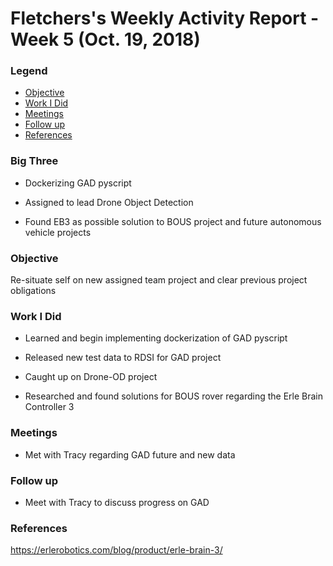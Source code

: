 # Fletchers's Weekly Activity Report - Week 5  (Oct. 19, 2018)
### Legend
- [Objective](#objective)
- [Work I Did](#work-i-did)
- [Meetings](#meetings)
- [Follow up](#follow-up)
- [References](#references)

### Big Three

- Dockerizing GAD pyscript

- Assigned to lead Drone Object Detection 

- Found EB3 as possible solution to BOUS project and future autonomous vehicle projects

### Objective

Re-situate self on new assigned team project and clear previous project obligations

### Work I Did

- Learned and begin implementing dockerization of GAD pyscript

- Released new test data to RDSI for GAD project

- Caught up on Drone-OD project

- Researched and found solutions for BOUS rover regarding the Erle Brain Controller 3

### Meetings
 - Met with Tracy regarding GAD future and new data
 

### Follow up

- Meet with Tracy to discuss progress on GAD

### References

https://erlerobotics.com/blog/product/erle-brain-3/

